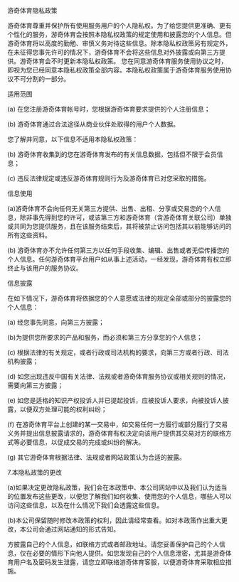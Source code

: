 游奇体育隐私政策

游奇体育尊重并保护所有使用服务用户的个人隐私权。为了给您提供更准确、更有个性化的服务，游奇体育会按照本隐私权政策的规定使用和披露您的个人信息。但游奇体育将以高度的勤勉、审慎义务对待这些信息。除本隐私权政策另有规定外，在未征得您事先许可的情况下，游奇体育不会将这些信息对外披露或向第三方提供。游奇体育会不时更新本隐私权政策。 您在同意游奇体育服务使用协议之时，即视为您已经同意本隐私权政策全部内容。本隐私权政策属于游奇体育服务使用协议不可分割的一部分。

适用范围

(a) 在您注册游奇体育帐号时，您根据游奇体育要求提供的个人注册信息；

(b) 游奇体育通过合法途径从商业伙伴处取得的用户个人数据。

您了解并同意，以下信息不适用本隐私权政策：

(b) 游奇体育收集到的您在游奇体育发布的有关信息数据，包括但不限于会员信息；

(c) 违反法律规定或违反游奇体育规则行为及游奇体育已对您采取的措施。

信息使用

(a)游奇体育不会向任何无关第三方提供、出售、出租、分享或交易您的个人信息，除非事先得到您的许可，或该第三方和游奇体育（含游奇体育关联公司）单独或共同为您提供服务，且在该服务结束后，其将被禁止访问包括其以前能够访问的所有这些资料。

(b) 游奇体育亦不允许任何第三方以任何手段收集、编辑、出售或者无偿传播您的个人信息。任何游奇体育平台用户如从事上述活动，一经发现，游奇体育有权立即终止与该用户的服务协议。

信息披露

在如下情况下，游奇体育将依据您的个人意愿或法律的规定全部或部分的披露您的个人信息：

(a) 经您事先同意，向第三方披露；

(b)为提供您所要求的产品和服务，而必须和第三方分享您的个人信息；

(c) 根据法律的有关规定，或者行政或司法机构的要求，向第三方或者行政、司法机构披露；

(d) 如您出现违反中国有关法律、法规或者游奇体育服务协议或相关规则的情况，需要向第三方披露；

(e) 如您是适格的知识产权投诉人并已提起投诉，应被投诉人要求，向被投诉人披露，以便双方处理可能的权利纠纷；

(f) 在游奇体育平台上创建的某一交易中，如交易任何一方履行或部分履行了交易义务并提出信息披露请求的，游奇体育有权决定向该用户提供其交易对方的联络方式等必要信息，以促成交易的完成或纠纷的解决。

(g) 其它游奇体育根据法律、法规或者网站政策认为合适的披露。

7.本隐私政策的更改

(a)如果决定更改隐私政策，我们会在本政策中、本公司网站中以及我们认为适当的位置发布这些更改，以便您了解我们如何收集、使用您的个人信息，哪些人可以访问这些信息，以及在什么情况下我们会透露这些信息。

(b)本公司保留随时修改本政策的权利，因此请经常查看。如对本政策作出重大更改，本公司会通过网站通知的形式告知。

方披露自己的个人信息，如联络方式或者邮政地址。请您妥善保护自己的个人信息，仅在必要的情形下向他人提供。如您发现自己的个人信息泄密，尤其是游奇体育用户名及密码发生泄露，请您立即联络游奇体育客服，以便游奇体育采取相应措施。
